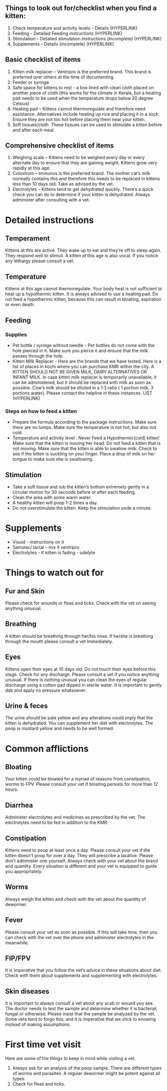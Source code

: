 ## Things to look out for/checklist when you find a kitten:

1. Check temperature and activity levels - Details (HYPERLINK)
2. Feeding - Detailed Feeding instructions (HYPERLINK)
3. Stimulation - Detailed stimulation instructions (incomplete) (HYPERLINK)
4. Supplements - Details (incomplete) (HYPERLINK)

## Basic checklist of items

1. Kitten milk replacer – Ventripro is the preferred brand. This brand is preferred over others at the time of documenting.
2. Feeder or syringe
3. Safe space for kittens to rest - a box lined with clean cloth placed on another piece of cloth (this works for the climate in Kerala, but a heating pad needs to be used when the temperature drops below 20 degree Celsius)
4. Heating pad – Kittens cannot thermoregulate and therefore need assistance. Alternatives include heating up rice and placing it in a sock. Ensure they are not too hot before placing them near your kitten.
5. Soft tissues/cloth. These tissues can be used to stimulate a kitten before and after each meal.

## Comprehensive checklist of items

1. Weighing scale – Kittens need to be weighed every day or every alternate day to ensure that they are gaining weight. Kittens grow very rapidly at this age.
2. Colostrum – Immunos is the preferred brand. The mother cat’s milk normally contains this and therefore this needs to be replaced in kittens less than 10 days old. Take as advised by the vet.
3. Electrolytes – Kittens tend to get dehydrated quickly. There’s a quick check you can do to determine if your kitten is dehydrated. Always administer after consulting with a vet.

# Detailed instructions

## Temperament

Kittens at this are active. They wake up to eat and they’re off to sleep again. They respond well to stimuli. A kitten at this age is also vocal. If you notice any lethargy please consult a vet.

## Temperature

Kittens at this age cannot thermoregulate. Your body heat is not sufficient to heat up a hypothermic kitten. It is always advised to use a heating pad. Do not feed a hypothermic kitten, because this can result in bloating, aspiration or even death.

## Feeding

### Supplies

- Pet bottle / syringe without needle - Pet bottles do not come with the hole pierced in it. Make sure you pierce it and ensure that the milk passes through the hole.
- Kitten Milk Replacer - Here are the brands that we have tested. Here is a list of places in kochi where you can purchase KMR within the city. A KITTEN SHOULD NOT BE GIVEN MILK, DAIRY ALTERNATIVES OR INFANT MILK. In case kitten milk replacer is temporarily unavailable, it can be administered, but it should be replaced with milk as soon as possible. Cow’s milk should be diluted in a 1:3 ratio ( 1 portion milk, 3 portions water). Please contact the helpline in these instances. LIST (HYPERLINK)

### Steps on how to feed a kitten

- Prepare the formula according to the package instructions. Make sure there are no lumps. Make sure the temperature is not hot, but also not cold.
- Temperature and activity level : Never Feed a Hypothermic(cold) kitten! Make sure that the kitten is moving her head. Do not feed a kitten that is not moving. Make sure that the kitten is able to swallow milk. Check to see if the kitten is suckling on your finger. Place a drop of milk on her tongue to make sure she is swallowing.

## Stimulation

- Take a soft tissue and rub the kitten’s bottom extremely gently in a circular motion for 30 seconds before or after each feeding.
- Clean the area with some warm water.
- A healthy kitten will poop 1-2 times a day.
- Do not overstimulate the kitten. Keep the stimulation unde a minute.

# Supplements

- Visuid - instructions on it
- Samolac/ lactal - mix it ventripro
- Electrolytes - if kitten is fading - odelyte

# Things to watch out for

## Fur and Skin

Please check for wounds or fleas and ticks. Check with the vet on seeing anything unusual.

## Breathing

A kitten should be breathing through her/his nose. If he/she is breathing through the mouth please consult a vet immediately.

## Eyes

Kittens open their eyes at 10 days old. Do not touch their eyes before this stage. Check for any discharge. Please consult a vet if you notice anything unusual. If there is nothing unusual you can clean the eyes of regular discharge using a cotton pad dipped in sterile water. It is important to gently dab and apply no pressure whatsoever.

## Urine & feces

The urine should be pale yellow and any alterations could imply that the kitten is dehydrated. You can supplement her diet with electrolytes. The poop is mustard yellow and needs to be well formed.

# Common afflictions

## Bloating

Your kitten could be bloated for a myriad of reasons from constipation, worms to FPV. Please consult your vet if bloating persists for more than 12 hours.

## Diarrhea

Administer electrolytes and medicines as prescribed by the vet. The electrolytes need to be fed in addition to the KMR.

## Constipation

Kittens need to poop at least once a day. Please consult your vet if the kitten doesn't poop for over a day. They will prescribe a laxative. Please don’t administer one yourself. Always check with your vet about the brand and quantity. Every situation is different and your vet is equipped to guide you appropriately.

## Worms

Always weigh the kitten and check with the vet about the quantity of dewormer.

## Fever

Please consult your vet as soon as possible. If this will take time, then you can check with the vet over the phone and administer electrolytes in the meanwhile.

## FIP/FPV

It is imperative that you follow the vet’s advice in these situations about diet. Check with them about supplements and supplementing with electrolytes.

## Skin diseases

It is important to always consult a vet about any scab or wound you see. The doctor needs to test the sample and determine whether it is bacterial, fungal or otherwise. Please insist that the sample be analyzed by the vet. Some vets tend to forgo this, and it is imperative that we stick to knowing instead of making assumptions.

# First time vet visit

Here are some of the things to keep in mind while visiting a vet.

1. Always ask for an analysis of the poop sample. There are different types of worms and parasites. A regular dewormer might be potent against all types.
2. Check for fleas and ticks.
